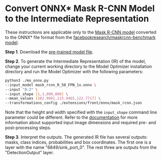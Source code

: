 # Convert ONNX* Mask R-CNN Model to the Intermediate Representation 

These instructions are applicable only to the [Mask R-CNN model](https://onnxzoo.blob.core.windows.net/models/opset_10/mask_rcnn/mask_rcnn_R_50_FPN_1x.onnx) converted to the ONNX* file format from the [facebookresearch/maskrcnn-benchmark model](https://github.com/facebookresearch/maskrcnn-benchmark).

**Step 1**. Download the [pre-trained model file](https://onnxzoo.blob.core.windows.net/models/opset_10/mask_rcnn/mask_rcnn_R_50_FPN_1x.onnx).

**Step 2**. To generate the Intermediate Representation (IR) of the model, change your current working directory to the Model Optimizer installation directory and run the Model Optimizer with the following parameters:
```sh
python3 ./mo_onnx.py
--input_model mask_rcnn_R_50_FPN_1x.onnx \
--input "0:2" \
--input_shape [1,3,800,800] \
--mean_values [102.9801,115.9465,122.7717] \
--transformations_config ./extensions/front/onnx/mask_rcnn.json 
```

Note that the height and width specified with the `input_shape` command line parameter could be different. Refer to the [documentation](https://github.com/onnx/models/tree/master/vision/object_detection_segmentation/mask-rcnn) for more information about supported input image dimensions and required pre- and post-processing steps.

**Step 3**. Interpret the outputs. The generated IR file has several outputs: masks, class indices, probabilities and box coordinates. The first one is a layer with the name "6849/sink_port_0". The rest three are outputs from the "DetectionOutput" layer.

